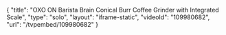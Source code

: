 {
    "title": "OXO ON Barista Brain Conical Burr Coffee Grinder with Integrated Scale",
    "type": "solo",
    "layout": "iframe-static",
    "videoId": "109980682",
    "url": "\/tvpembed\/109980682"
}